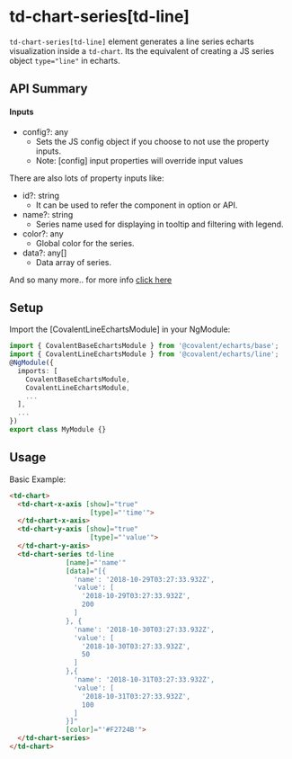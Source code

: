 # td-chart-series[td-line]

`td-chart-series[td-line]` element generates a line series echarts visualization inside a `td-chart`. Its the equivalent of creating a JS series object `type="line"` in echarts.

## API Summary

#### Inputs

+ config?: any
  + Sets the JS config object if you choose to not use the property inputs.
  + Note: [config] input properties will override input values

There are also lots of property inputs like:

+ id?: string
  + It can be used to refer the component in option or API.
+ name?: string
  + Series name used for displaying in tooltip and filtering with legend.
+ color?: any
  + Global color for the series.
+ data?: any[]
  + Data array of series.

And so many more.. for more info [click here](https://ecomfe.github.io/echarts-doc/public/en/option.html#series-line)

## Setup

Import the [CovalentLineEchartsModule] in your NgModule:

```typescript
import { CovalentBaseEchartsModule } from '@covalent/echarts/base';
import { CovalentLineEchartsModule } from '@covalent/echarts/line';
@NgModule({
  imports: [
    CovalentBaseEchartsModule,
    CovalentLineEchartsModule,
    ...
  ],
  ...
})
export class MyModule {}
```

## Usage

Basic Example:

```html
<td-chart>
  <td-chart-x-axis [show]="true"
                    [type]="'time'">
  </td-chart-x-axis>
  <td-chart-y-axis [show]="true"
                    [type]="'value'">
  </td-chart-y-axis>
  <td-chart-series td-line
              [name]="'name'"
              [data]="[{
                'name': '2018-10-29T03:27:33.932Z',
                'value': [
                  '2018-10-29T03:27:33.932Z',
                  200
                ]
              }, {
                'name': '2018-10-30T03:27:33.932Z',
                'value': [
                  '2018-10-30T03:27:33.932Z',
                  50
                ]
              },{
                'name': '2018-10-31T03:27:33.932Z',
                'value': [
                  '2018-10-31T03:27:33.932Z',
                  100
                ]
              }]"
              [color]="'#F2724B'">
  </td-chart-series>
</td-chart>
```
